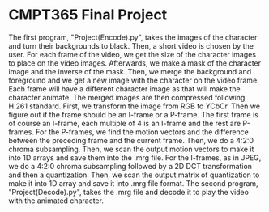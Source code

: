 # CMPT365 Final Project

The first program, "Project(Encode).py", takes the images of the character and turn their backgrounds to black. Then, a short video is chosen by the user. For each frame of the video, we get the size of the character images to place on the video images. Afterwards, we make a mask of the character image and the inverse of the mask. Then, we merge the background and foreground and we get a new image with the character on the video frame. Each frame will have a different character image as that will make the character animate. The merged images are then compressed following H.261 standard. First, we transform the image from RGB to YCbCr. Then we figure out if the frame should be an I-frame or a P-frame. The first frame is of course an I-frame, each multiple of 4 is an I-frame and the rest are P-frames. For the P-frames, we find the motion vectors and the difference between the preceding frame and the current frame. Then, we do a 4:2:0 chroma subsampling. Then, we scan the output motion vectors to make it into 1D arrays and save them into the .mrg file. For the I-frames, as in JPEG, we do a 4:2:0 chroma subsampling followed by a 2D DCT transformation and then a quantization. Then, we scan the output matrix of quantization to make it into 1D array and save it into .mrg file format. The second program, "Project(Decode).py", takes the .mrg file and decode it to play the video with the animated character.
